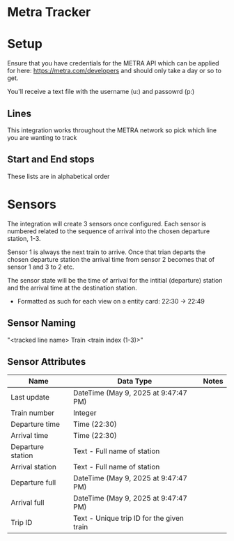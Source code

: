# Metra Tracker

# Setup
Ensure that you have credentials for the METRA API which can be applied for here:  https://metra.com/developers and should only take a day or so to get.

You'll receive a text file with the username (u:) and passowrd (p:)

## Lines
This integration works throughout the METRA network so pick which line you are wanting to track 

## Start and End stops 
These lists are in alphabetical order 

# Sensors
The integration will create 3 sensors once configured. Each sensor is numbered related to the sequence of arrival into the chosen departure station, 1-3. 

Sensor 1 is always the next train to arrive. Once that trian departs the chosen departure station the arrival time from sensor 2 becomes that of sensor 1 and 3 to 2 etc.

The sensor state will be the time of arrival for the intitial (departure) station and the arrival time at the destination station. 
    
- Formatted as such for each view on a entity card: 22:30 → 22:49

## Sensor Naming 
"\<tracked line name> Train \<train index (1-3)>"

## Sensor Attributes
| Name              | Data Type                                 | Notes |
| ----------------- | ----------------------------------------- | ----- |
| Last update       | DateTime (May 9, 2025 at 9:47:47 PM)      |       |
| Train number      | Integer                                   |       |
| Departure time    | Time (22:30)                              |       |
| Arrival time      | Time (22:30)                              |       |
| Departure station | Text - Full name of station               |       |
| Arrival station   | Text - Full name of station               |       |
| Departure full    | DateTime (May 9, 2025 at 9:47:47 PM)      |       |
| Arrival full      | DateTime (May 9, 2025 at 9:47:47 PM)      |       |
| Trip ID           | Text - Unique trip ID for the given train |       |
